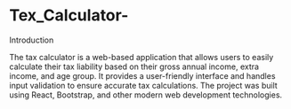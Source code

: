 # Tex_Calculator-
Introduction

The tax calculator is a web-based application that allows users to easily calculate their tax liability based on their gross annual income, extra income, and age group. It provides a user-friendly interface and handles input validation to ensure accurate tax calculations. The project was built using React, Bootstrap, and other modern web development technologies.
